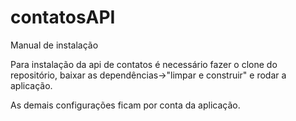 # contatosAPI

Manual de instalação

Para instalação da api de contatos é necessário fazer o clone do repositório,
baixar as dependências->"limpar e construir" e rodar a aplicação.

As demais configurações ficam por conta da aplicação.
